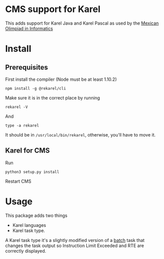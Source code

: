 # CMS support for Karel

This adds support for Karel Java and Karel Pascal as used by the [Mexican Olimpiad in Informatics](https://www.olimpiadadeinformatica.org.mx/OMI/OMI/Inicio.aspx)


# Install

## Prerequisites


First install the compiler (Node must be at least 1.10.2)

`npm install -g @rekarel/cli`


Make sure it is in the correct place by running

`rekarel -V`

And

`type -a rekarel` 

It should be in `/usr/local/bin/rekarel`, otherwise, you'll have to move it.

## Karel for CMS

Run 

`python3 setup.py install`

Restart CMS


# Usage

This package adds two things
* Karel languages
* Karel task type.

A Karel task type it's a slightly modified version of a [batch](https://cms.readthedocs.io/en/latest/Task%20types.html#batch) task that changes the task output so Instruction Limit Exceeded and RTE are correctly displayed. 



